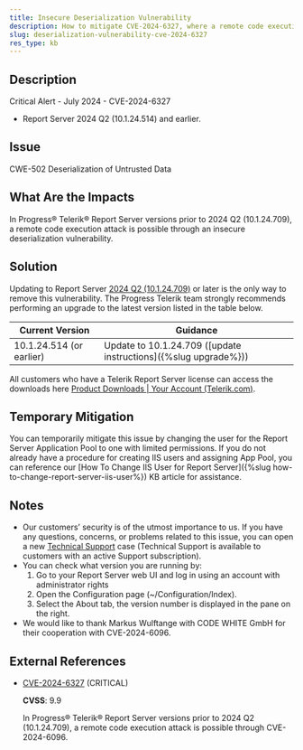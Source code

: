 ```yaml
---
title: Insecure Deserialization Vulnerability
description: How to mitigate CVE-2024-6327, where a remote code execution attack is possible in an unpatched version of Telerik Report Server.
slug: deserialization-vulnerability-cve-2024-6327
res_type: kb
---
```


## Description

Critical Alert - July 2024 - CVE-2024-6327

- Report Server 2024 Q2 (10.1.24.514) and earlier.

## Issue

CWE-502 Deserialization of Untrusted Data

## What Are the Impacts

In Progress® Telerik® Report Server versions prior to 2024 Q2 (10.1.24.709), a remote code execution attack is possible through an insecure deserialization vulnerability.

## Solution

Updating to Report Server [2024 Q2 (10.1.24.709)](https://www.telerik.com/support/whats-new/report-server/release-history/progress-telerik-report-server-2024-q2-10-1-24-709) or later is the only way to remove this vulnerability. The Progress Telerik team strongly recommends performing an upgrade to the latest version listed in the table below.

| Current Version | Guidance |
|-----------------|----------|
| 10.1.24.514 (or earlier) | Update to 10.1.24.709 ([update instructions]({%slug upgrade%})) |

All customers who have a Telerik Report Server license can access the downloads here [Product Downloads | Your Account (Telerik.com)](https://www.telerik.com/account/downloads/product-download?product=REPSERVER).

## Temporary Mitigation

You can temporarily mitigate this issue by changing the user for the Report Server Application Pool to one with limited permissions. If you do not already have a procedure for creating IIS users and assigning App Pool, you can reference our [How To Change IIS User for Report Server]({%slug how-to-change-report-server-iis-user%}) KB article for assistance.

## Notes

- Our customers’ security is of the utmost importance to us. If you have any questions, concerns, or problems related to this issue, you can open a new  [Technical Support](https://www.telerik.com/account/support-center/contact-us/) case (Technical Support is available to customers with an active Support subscription).
- You can check what version you are running by:
	1. Go to your Report Server web UI and log in using an account with administrator rights
	1. Open the Configuration page (~/Configuration/Index).
	1. Select the About tab, the version number is displayed in the pane on the right.
- We would like to thank Markus Wulftange with CODE WHITE GmbH for their cooperation with CVE-2024-6096.

## External References

- [CVE-2024-6327](https://www.cve.org/CVERecord?id=CVE-2024-6327) (CRITICAL)

	**CVSS**: 9.9

	In Progress® Telerik® Report Server versions prior to 2024 Q2 (10.1.24.709), a remote code execution attack is possible through CVE-2024-6096.
